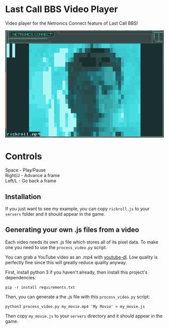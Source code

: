 # Last Call BBS Video Player
Video player for the Netronics Connect feature of Last Call BBS!

![Video Player window](readme_img/window.png)

# Controls
Space - Play/Pause  
Right/J - Advance a frame  
Left/L - Go back a frame  

## Installation
If you just want to see my example, you can copy `rickroll.js` to your `servers` folder and it should appear in the game.

## Generating your own .js files from a video
Each video needs its own .js file which stores all of its pixel data. To make one you need to use the `process_video.py` script.

You can grab a YouTube video as an .mp4 with [youtube-dl](https://youtube-dl.org/). Low quality is perfectly fine since this will greatly reduce quality anyway.

First, install python 3 if you haven't already, then install this project's dependencies:
```
pip -r install requirements.txt
```

Then, you can generate a the .js file with this `process_video.py` script:
```
python3 process_video.py my_movie.mp4 'My Movie' > my_movie.js
```

Then copy `my_movie.js` to your `servers` directory and it should appear in the game.
